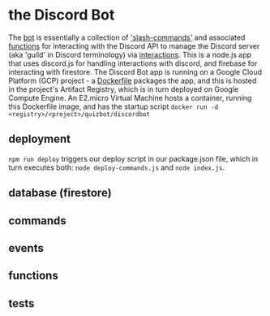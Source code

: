 # the Discord Bot

The [bot](/discord_bot/readme.md) is essentially a collection of ['slash-commands'](/discord_bot/commands/readme.md) and associated [functions](/discord_bot/functions/readme.md) for interacting with the Discord API to manage the Discord server (aka 'guild' in Discord terminology) via [interactions](/discord_bot/events/readme.md).  This is a node.js app that uses discord.js for handling interactions with discord, and firebase for interacting with firestore.  The Discord Bot app is running on a Google Cloud Platform (GCP) project - a [Dockerfile](./Dockerfile) packages the app, and this is hosted in the project's Artifact Registry, which is in turn deployed on Google Compute Engine.  An E2.micro Virtual Machine hosts a container, running this Dockerfile image, and has the startup script `docker run -d <registry>/<project>/quizbot/discordbot`

## deployment

`npm run deploy` triggers our deploy script in our package.json file, which in turn executes both: `node deploy-commands.js` and `node index.js`.

## database (firestore)

## commands

## events

## functions

## tests